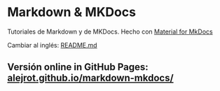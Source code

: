 # Markdown & MKDocs

Tutoriales de Markdown y de MKDocs.
Hecho con [Material for MkDocs](https://squidfunk.github.io/mkdocs-material/)


Cambiar al inglés: [README.md](README.md)


## Versión online in GitHub Pages: [alejrot.github.io/markdown-mkdocs/](https://alejrot.github.io/markdown-mkdocs/)